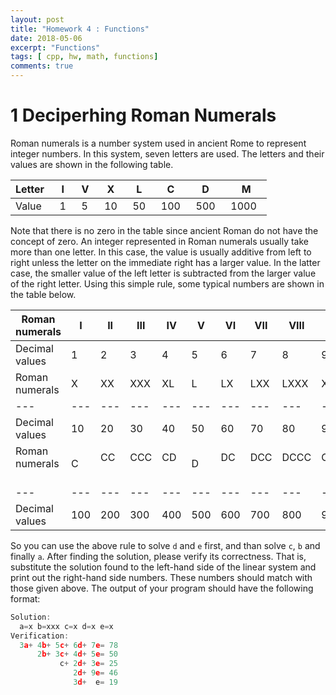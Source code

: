 ```yaml
---
layout: post
title: "Homework 4 : Functions"
date: 2018-05-06
excerpt: "Functions"
tags: [ cpp, hw, math, functions]
comments: true
---
```


# 1     Deciperhing Roman Numerals
Roman numerals is a number system used in ancient Rome to represent integer numbers. In this system, seven letters are used. The letters and their values are shown in the following table.

|Letter   |I   |V   |X   |L   |C   |D   |M  |
|---|---|---|---|---|---|---|---|
|Value   |1   |5   |10   |50   |100   |500   |1000   |

Note that there is no zero in the table since ancient Roman do not have the concept of zero. An integer represented in Roman numerals usually take more than one letter. In this case, the value is usually additive from left to right unless the letter on the immediate right has a larger value. In the latter case, the smaller value of the left letter is subtracted from the larger value of the right letter. Using this simple rule, some typical numbers are shown in the table below. 

|Roman numerals   |I   |II   |III   |IV   |V   |VI   |VII   |VIII   |IX   |
|---|---|---|---|---|---|---|---|---|---|
|Decimal values   |1   |2   |3   |4   |5   |6   |7   |8   |9   |
|Roman numerals   |X   |XX   |XXX   |XL   |L   |LX   |LXX   |LXXX   |XC   |
|---|---|---|---|---|---|---|---|---|---|
|Decimal values   |10   |20   |30   |40   |50   |60   |70   |80   |90   |
|Roman numerals   |C   |CC   |CCC   |CD   |D   |DC   |DCC   |DCCC   |CM   |
|---|---|---|---|---|---|---|---|---|---|
|Decimal values   |100   |200   |300   |400   |500   |600   |700   |800   |900   |


So you can use the above rule to solve `d` and `e` first, and than solve `c`, `b` and finally `a`. After finding the solution, please verify its correctness. That is, substitute the solution found to the left-hand side of the linear system and print out the right-hand side numbers. These numbers should match with those given above. The output of your program should have the following format:
```c
Solution:
  a=x b=xxx c=x d=x e=x
Verification:
  3a+ 4b+ 5c+ 6d+ 7e= 78
      2b+ 3c+ 4d+ 5e= 50
           c+ 2d+ 3e= 25
              2d+ 9e= 46
              3d+  e= 19
```
